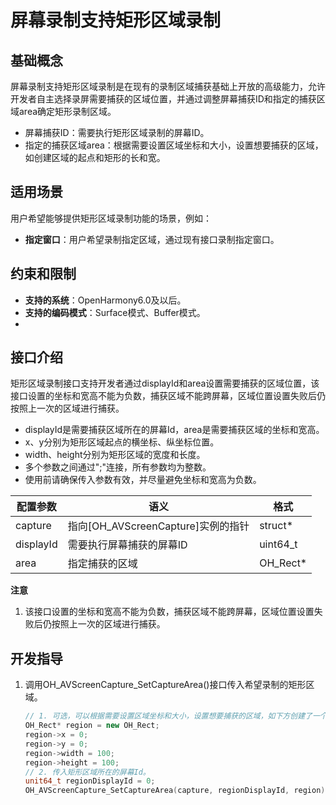 # 屏幕录制支持矩形区域录制

<!--Kit: AVCodec Kit-->
<!--Subsystem: Multimedia-->
<!--Owner: @xhjgc-->
<!--Designer: @dpy2650--->
<!--Tester: @cyakee-->
<!--Adviser: @zengyawen-->

## 基础概念

屏幕录制支持矩形区域录制是在现有的录制区域捕获基础上开放的高级能力，允许开发者自主选择录屏需要捕获的区域位置，并通过调整屏幕捕获ID和指定的捕获区域area确定矩形录制区域。
- 屏幕捕获ID：需要执行矩形区域录制的屏幕ID。
- 指定的捕获区域area：根据需要设置区域坐标和大小，设置想要捕获的区域，如创建区域的起点和矩形的长和宽。

## 适用场景

用户希望能够提供矩形区域录制功能的场景，例如：
- **指定窗口**：用户希望录制指定区域，通过现有接口录制指定窗口。

## 约束和限制

- **支持的系统**：OpenHarmony6.0及以后。
- **支持的编码模式**：Surface模式、Buffer模式。
- 

## 接口介绍

矩形区域录制接口支持开发者通过displayId和area设置需要捕获的区域位置，该接口设置的坐标和宽高不能为负数，捕获区域不能跨屏幕，区域位置设置失败后仍按照上一次的区域进行捕获。<br>
- displayId是需要捕获区域所在的屏幕Id，area是需要捕获区域的坐标和宽高。
- x、y分别为矩形区域起点的横坐标、纵坐标位置。
- width、height分别为矩形区域的宽度和长度。
- 多个参数之间通过";"连接，所有参数均为整数。
- 使用前请确保传入参数有效，并尽量避免坐标和宽高为负数。

|配置参数 |语义 |格式 |
|------- |------- |------- |
|capture   |指向[OH_AVScreenCapture]实例的指针 | struct*  |
|displayId |需要执行屏幕捕获的屏幕ID            | uint64_t |
|area      |指定捕获的区域                     | OH_Rect* |

**注意**
1. 该接口设置的坐标和宽高不能为负数，捕获区域不能跨屏幕，区域位置设置失败后仍按照上一次的区域进行捕获。

## 开发指导

1. 调用OH_AVScreenCapture_SetCaptureArea()接口传入希望录制的矩形区域。

    ```c++
    // 1. 可选，可以根据需要设置区域坐标和大小，设置想要捕获的区域，如下方创建了一个从（0, 0）为起点的长100，宽100的矩形区域。
    OH_Rect* region = new OH_Rect;
    region->x = 0;
    region->y = 0;
    region->width = 100;
    region->height = 100;
    // 2. 传入矩形区域所在的屏幕Id。
    unit64_t regionDisplayId = 0;
    OH_AVScreenCapture_SetCaptureArea(capture, regionDisplayId, region);
    ```
